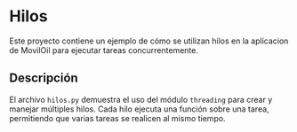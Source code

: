 # Hilos
Este proyecto contiene un ejemplo de cómo se utilizan hilos en la aplicacion de MovilOil para ejecutar tareas concurrentemente.

## Descripción

El archivo `hilos.py` demuestra el uso del módulo `threading` para crear y manejar múltiples hilos. Cada hilo ejecuta una función sobre una tarea, permitiendo que varias tareas se realicen al mismo tiempo.





